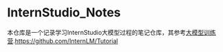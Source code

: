 # InternStudio_Notes
本仓库是一个记录学习InternStudio大模型过程的笔记仓库，其参考[大模型训练营](https://github.com/InternLM/Tutorial).https://github.com/InternLM/Tutorial
